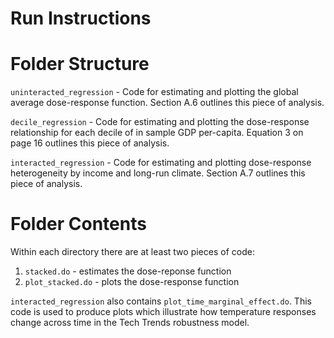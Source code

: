 # Run Instructions


# Folder Structure

`uninteracted_regression` - Code for estimating and plotting the global average dose-response function. Section A.6 outlines this piece of analysis.

`decile_regression` - Code for estimating and plotting the dose-response relationship for each decile of in sample GDP per-capita. Equation 3 on page 16 outlines this piece of analysis.

`interacted_regression` - Code for estimating and plotting dose-response heterogeneity by income and long-run climate. Section A.7 outlines this piece of analysis.

# Folder Contents

Within each directory there are at least two pieces of code:
1. `stacked.do` - estimates the dose-reponse function
2. `plot_stacked.do` - plots the dose-response function

`interacted_regression` also contains `plot_time_marginal_effect.do`. This code is used to produce plots which illustrate how temperature responses change across time in the Tech Trends robustness model. 
